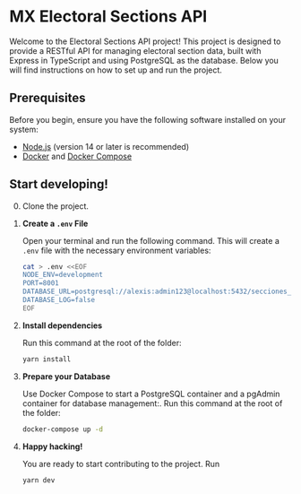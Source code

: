 # MX Electoral Sections API

Welcome to the Electoral Sections API project! This project is designed to provide a RESTful API for managing electoral section data, built with Express in TypeScript and using PostgreSQL as the database. Below you will find instructions on how to set up and run the project.

## Prerequisites

Before you begin, ensure you have the following software installed on your system:

- [Node.js](https://nodejs.org/) (version 14 or later is recommended)
- [Docker](https://www.docker.com/get-started) and [Docker Compose](https://docs.docker.com/compose/install/)

## Start developing!

0. Clone the project.

1. **Create a `.env` File**

   Open your terminal and run the following command. This will create a `.env` file with the necessary environment variables:

   ```bash
   cat > .env <<EOF
   NODE_ENV=development
   PORT=8001
   DATABASE_URL=postgresql://alexis:admin123@localhost:5432/secciones_electorales
   DATABASE_LOG=false
   EOF
   ```

2. **Install dependencies**

   Run this command at the root of the folder:

   ```bash
   yarn install
   ```

3. **Prepare your Database**

   Use Docker Compose to start a PostgreSQL container and a pgAdmin container for database management:. Run this command at the root of the folder:

   ```bash
   docker-compose up -d
   ```

4. **Happy hacking!**

   You are ready to start contributing to the project. Run

   ```bash
   yarn dev
   ```
